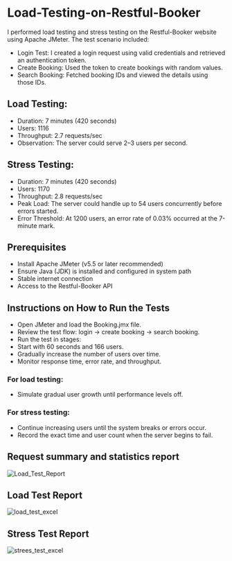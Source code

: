 # Load-Testing-on-Restful-Booker
I performed load testing and stress testing on the Restful-Booker website using Apache JMeter. The test scenario included:
- Login Test: I created a login request using valid credentials and retrieved an authentication token.
- Create Booking: Used the token to create bookings with random values.
- Search Booking: Fetched booking IDs and viewed the details using those IDs.

## Load Testing:
- Duration: 7 minutes (420 seconds)
- Users: 1116
- Throughput: 2.7 requests/sec
- Observation: The server could serve 2–3 users per second.

## Stress Testing:
- Duration: 7 minutes (420 seconds)
- Users: 1170
- Throughput: 2.8 requests/sec
- Peak Load: The server could handle up to 54 users concurrently before errors started.
- Error Threshold: At 1200 users, an error rate of 0.03% occurred at the 7-minute mark.

## Prerequisites
- Install Apache JMeter (v5.5 or later recommended)
- Ensure Java (JDK) is installed and configured in system path
- Stable internet connection
- Access to the Restful-Booker API

## Instructions on How to Run the Tests
- Open JMeter and load the Booking.jmx file.
- Review the test flow: login → create booking → search booking.
- Run the test in stages:
- Start with 60 seconds and 166 users.
- Gradually increase the number of users over time.
- Monitor response time, error rate, and throughput.

### For load testing:
- Simulate gradual user growth until performance levels off.

### For stress testing:
- Continue increasing users until the system breaks or errors occur.
- Record the exact time and user count when the server begins to fail.

## Request summary and statistics report
![Load_Test_Report](https://github.com/user-attachments/assets/d4c14e6e-26e1-423e-92a2-7c95da7324a2)

## Load Test Report
![load_test_excel](https://github.com/user-attachments/assets/c2c34ff8-e53c-4a42-8113-7caea7c5441a)

## Stress Test Report
![strees_test_excel](https://github.com/user-attachments/assets/a36ad82e-02a9-45c7-bba0-664e680f6a5c)



